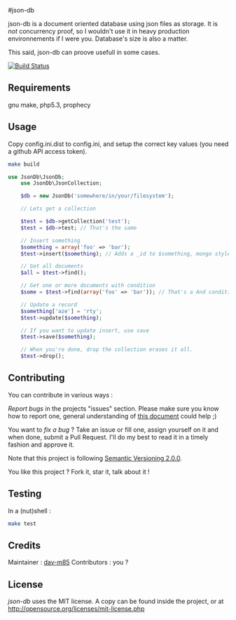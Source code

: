 #json-db

json-db is a document oriented database using json files as storage. It is *not* concurrency proof, so I wouldn't use
it in heavy production environnements if I were you. Database's size is also a matter.

This said, json-db can proove usefull in some cases.

[![Build Status](https://travis-ci.org/dav-m85/json-db.png?branch=master)](https://travis-ci.org/dav-m85/json-db)

## Requirements

gnu make, php5.3, prophecy

## Usage

Copy config.ini.dist to config.ini, and setup the correct key values (you need a github API access token).
```bash
make build
```

```php
use JsonDb\JsonDb;
    use JsonDb\JsonCollection;

    $db = new JsonDb('somewhere/in/your/filesystem');

    // Lets get a collection

    $test = $db->getCollection('test');
    $test = $db->test; // That's the same

    // Insert something
    $something = array('foo' => 'bar');
    $test->insert($something); // Adds a _id to $something, mongo style.

    // Get all documents
    $all = $test->find();

    // Get one or more documents with condition
    $some = $test->find(array('foo' => 'bar')); // That's a And condition

    // Update a record
    $something['aze'] = 'rty';
    $test->update($something);

    // If you want to update insert, use save
    $test->save($something);

    // When you're done, drop the collection erases it all.
    $test->drop();
```

## Contributing

You can contribute in various ways :

*Report bugs* in the projects "issues" section. Please make sure you know how to report one, general understanding of [this
document](http://www.chiark.greenend.org.uk/~sgtatham/bugs.html) could help ;)

You want to *fix a bug* ? Take an issue or fill one, assign yourself on it and when done, submit a Pull Request. I'll do
my best to read it in a timely fashion and approve it.

Note that this project is following [Semantic Versioning 2.0.0](http://semver.org/).

You like this project ? Fork it, star it, talk about it !

## Testing

In a (nut)shell :
```bash
make test
```

## Credits

Maintainer : [dav-m85](http://github.com/dav-m85)
Contributors : you ?

## License

*json-db* uses the MIT license. A copy can be found inside the project, or at http://opensource.org/licenses/mit-license.php